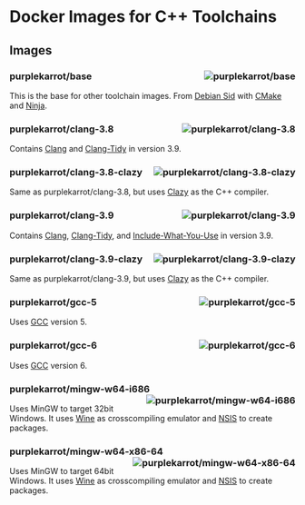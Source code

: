 # Docker Images for C++ Toolchains

## Images

### purplekarrot/base <a href="https://microbadger.com/images/purplekarrot/base"><img alt="purplekarrot/base" align="right" src="https://images.microbadger.com/badges/image/purplekarrot/base.svg"></a>

This is the base for other toolchain images. From [Debian Sid](https://www.debian.org/releases/sid/) with [CMake](https://cmake.org/) and [Ninja](https://ninja-build.org/).

### purplekarrot/clang-3.8 <a href="https://microbadger.com/images/purplekarrot/clang-3.8"><img alt="purplekarrot/clang-3.8" align="right" src="https://images.microbadger.com/badges/image/purplekarrot/clang-3.8.svg"></a>

Contains [Clang](http://clang.llvm.org/) and [Clang-Tidy](http://clang.llvm.org/extra/clang-tidy/) in version 3.9.

### purplekarrot/clang-3.8-clazy <a href="https://microbadger.com/images/purplekarrot/clang-3.8-clazy"><img alt="purplekarrot/clang-3.8-clazy" align="right" src="https://images.microbadger.com/badges/image/purplekarrot/clang-3.8-clazy.svg"></a>

Same as purplekarrot/clang-3.8, but uses [Clazy](https://github.com/KDE/clazy) as the C++ compiler.

### purplekarrot/clang-3.9 <a href="https://microbadger.com/images/purplekarrot/clang-3.9"><img alt="purplekarrot/clang-3.9" align="right" src="https://images.microbadger.com/badges/image/purplekarrot/clang-3.9.svg"></a>

Contains [Clang](http://clang.llvm.org/), [Clang-Tidy](http://clang.llvm.org/extra/clang-tidy/), and [Include-What-You-Use](https://include-what-you-use.org/) in version 3.9.

### purplekarrot/clang-3.9-clazy <a href="https://microbadger.com/images/purplekarrot/clang-3.9-clazy"><img alt="purplekarrot/clang-3.9-clazy" align="right" src="https://images.microbadger.com/badges/image/purplekarrot/clang-3.9-clazy.svg"></a>

Same as purplekarrot/clang-3.9, but uses [Clazy](https://github.com/KDE/clazy) as the C++ compiler.

### purplekarrot/gcc-5 <a href="https://microbadger.com/images/purplekarrot/gcc-5"><img alt="purplekarrot/gcc-5" align="right" src="https://images.microbadger.com/badges/image/purplekarrot/gcc-5.svg"></a>

Uses [GCC](https://gcc.gnu.org/) version 5.

### purplekarrot/gcc-6 <a href="https://microbadger.com/images/purplekarrot/gcc-6"><img alt="purplekarrot/gcc-6" align="right" src="https://images.microbadger.com/badges/image/purplekarrot/gcc-6.svg"></a>

Uses [GCC](https://gcc.gnu.org/) version 6.

### purplekarrot/mingw-w64-i686 <a href="https://microbadger.com/images/purplekarrot/mingw-w64-i686"><img alt="purplekarrot/mingw-w64-i686" align="right" src="https://images.microbadger.com/badges/image/purplekarrot/mingw-w64-i686.svg"></a>

Uses MinGW to target 32bit Windows. It uses [Wine](https://www.winehq.org/) as crosscompiling emulator and [NSIS](http://nsis.sourceforge.net/) to create packages.

### purplekarrot/mingw-w64-x86-64 <a href="https://microbadger.com/images/purplekarrot/mingw-w64-x86-64"><img alt="purplekarrot/mingw-w64-x86-64" align="right" src="https://images.microbadger.com/badges/image/purplekarrot/mingw-w64-x86-64.svg"></a>

Uses MinGW to target 64bit Windows. It uses [Wine](https://www.winehq.org/) as crosscompiling emulator and [NSIS](http://nsis.sourceforge.net/) to create packages.

